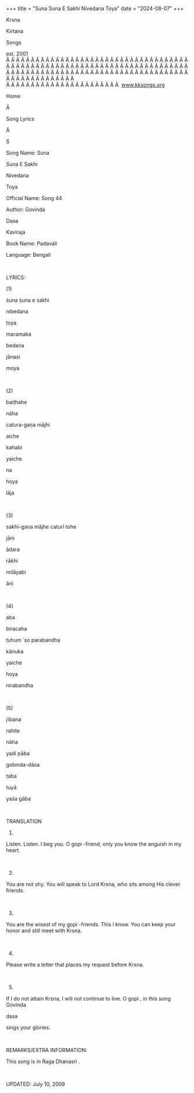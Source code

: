 +++ 
title = "Suna Suna E Sakhi Nivedana Toya"
date = "2024-08-07"
+++

Krsna
 
Kirtana
 
Songs

est. 2001
Â Â Â Â Â Â Â Â Â Â Â Â Â Â Â Â Â Â Â Â Â Â Â Â Â Â Â Â Â Â Â Â Â Â Â Â Â Â Â Â Â Â Â Â Â Â Â Â Â Â Â Â Â Â Â Â Â Â Â Â Â Â Â Â Â Â Â Â Â Â Â Â Â Â Â Â Â Â Â Â Â Â Â Â Â Â Â Â Â Â Â Â Â Â Â Â Â Â Â Â Â Â Â Â Â Â Â Â Â Â Â Â Â Â Â Â Â Â Â Â Â Â Â Â Â  
Â Â Â Â Â Â Â Â Â Â Â Â Â Â Â Â Â Â Â Â Â Â Â  
www.kksongs.org








Home


Ã 
 
Song Lyrics
 
Ã 
 
S


Song Name: 
Suna
 
Suna
 E 
Sakhi
 
Nivedana


Toya


Official Name: Song 44


Author: 
Govinda
 
Dasa
 
Kaviraja


Book Name: 
Padavali


Language: 
Bengali


 


LYRICS:


(1)


śuna
śuna e 
sakhi
 
nibedana
 
toya


maramaka
 
bedana
 
jānasi
 
moya


 


(2)


baiṭhahe
 
nāha

catura-gaṇa mājhi


aiche
 
kahabi
 
yaiche
 
na
 
hoya


lāja


 


(3)


sakhī-gaṇa
mājhe caturī 
tohe
 
jāni


ādara
 
rākhi
 
milāyabi
 
āni


 


(4)


aba
 
biracaha
 
tuhum
́ so 
parabandha


kānuka
 
yaiche
 
hoya
 
nirabandha


 


(5)


jībana
 
rahite
 
nāha
 
yadi
 pāba


gobinda-dāsa
 
taba
 
tuyā


yaśa
 gāba


 


TRANSLATION


1)
Listen. Listen. I beg you. O 
gopi
-friend, only you
know the anguish in my heart.


 


2)
You are not shy. You will speak to Lord Krsna, who sits among His clever
friends. 


 


3)
You are the wisest of my 
gopi
-friends. This I know. You
can keep your honor and still meet with Krsna.


 


4)
Please write a letter that places my request before Krsna.


 


5)
If I do not attain Krsna, I will not continue to live. O 
gopi
,
in this song 
Govinda
 
dasa

sings your glories.


 


REMARKS/EXTRA INFORMATION:


This
song is in Raga 
Dhanasri
.


 


UPDATED:
 July 10, 2009